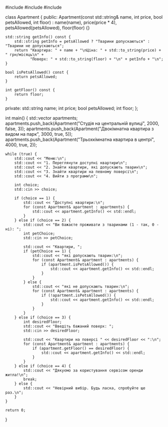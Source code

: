#include <iostream>
#include <string>
#include <vector>

class Apartment {
public:
    Apartment(const std::string& name, int price, bool petsAllowed, int floor) 
        : name(name), price(price * 4), petsAllowed(petsAllowed), floor(floor) {}

    std::string getInfo() const {
        std::string petInfo = petsAllowed ? "Тварини допускаються" : "Тварини не допускаються";
        return "Квартира: " + name + "\nЦіна: " + std::to_string(price) + " грн/місяць\n" +
               "Поверх: " + std::to_string(floor) + "\n" + petInfo + "\n";
    }

    bool isPetsAllowed() const {
        return petsAllowed;
    }

    int getFloor() const {
        return floor;
    }

private:
    std::string name;
    int price;
    bool petsAllowed;
    int floor;
};

int main() {
    std::vector<Apartment> apartments;
    apartments.push_back(Apartment("Студія на центральній вулиці", 2000, false, 3));
    apartments.push_back(Apartment("Двокімнатна квартира з видом на парк", 3000, true, 5));
    apartments.push_back(Apartment("Трьохкімнатна квартира в центрі", 4000, true, 2));

    while (true) {
        std::cout << "Меню:\n";
        std::cout << "1. Переглянути доступні квартири\n";
        std::cout << "2. Знайти квартири, які допускають тварин\n";
        std::cout << "3. Знайти квартири на певному поверсі\n";
        std::cout << "4. Вийти з програми\n";

        int choice;
        std::cin >> choice;

        if (choice == 1) {
            std::cout << "Доступні квартири:\n";
            for (const Apartment& apartment : apartments) {
                std::cout << apartment.getInfo() << std::endl;
            }
        } else if (choice == 2) {
            std::cout << "Ви бажаєте проживати з тваринами (1 - так, 0 - ні): ";
            int petChoice;
            std::cin >> petChoice;

            std::cout << "Квартири, ";
            if (petChoice == 1) {
                std::cout << "які допускають тварин:\n";
                for (const Apartment& apartment : apartments) {
                    if (apartment.isPetsAllowed()) {
                        std::cout << apartment.getInfo() << std::endl;
                    }
                }
            } else {
                std::cout << "які не допускають тварин:\n";
                for (const Apartment& apartment : apartments) {
                    if (!apartment.isPetsAllowed()) {
                        std::cout << apartment.getInfo() << std::endl;
                    }
                }
            }
        } else if (choice == 3) {
            int desiredFloor;
            std::cout << "Введіть бажаний поверх: ";
            std::cin >> desiredFloor;

            std::cout << "Квартири на поверсі " << desiredFloor << ":\n";
            for (const Apartment& apartment : apartments) {
                if (apartment.getFloor() == desiredFloor) {
                    std::cout << apartment.getInfo() << std::endl;
                }
            }
        } else if (choice == 4) {
            std::cout << "Дякуємо за користування сервісом оренди житла!\n";
            break;
        } else {
            std::cout << "Невірний вибір. Будь ласка, спробуйте ще раз.\n";
        }
    }

    return 0;
}
